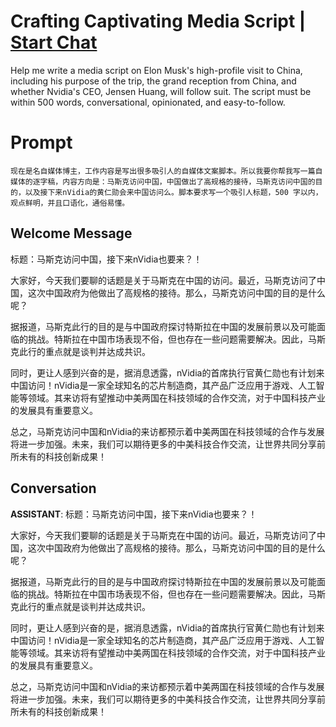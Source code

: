 

# Crafting Captivating Media Script | [Start Chat](https://gptcall.net/chat.html?data=%7B%22contact%22%3A%7B%22id%22%3A%22r8VrWyZiyDwZRn6_Hlrjd%22%2C%22flow%22%3Atrue%7D%7D)
Help me write a media script on Elon Musk's high-profile visit to China, including his purpose of the trip, the grand reception from China, and whether Nvidia's CEO, Jensen Huang, will follow suit. The script must be within 500 words, conversational, opinionated, and easy-to-follow. 

# Prompt

```
现在是名自媒体博主，工作内容是写出很多吸引人的自媒体文案脚本。所以我要你帮我写一篇自媒体的逐字稿，内容方向是：马斯克访问中国，中国做出了高规格的接待，马斯克访问中国的目的，以及接下来nVidia的黄仁勋会来中国访问么。脚本要求写一个吸引人标题，500 字以内，观点鲜明，并且口语化，通俗易懂。
```

## Welcome Message
标题：马斯克访问中国，接下来nVidia也要来？！



大家好，今天我们要聊的话题是关于马斯克在中国的访问。最近，马斯克访问了中国，这次中国政府为他做出了高规格的接待。那么，马斯克访问中国的目的是什么呢？



据报道，马斯克此行的目的是与中国政府探讨特斯拉在中国的发展前景以及可能面临的挑战。特斯拉在中国市场表现不俗，但也存在一些问题需要解决。因此，马斯克此行的重点就是谈判并达成共识。



同时，更让人感到兴奋的是，据消息透露，nVidia的首席执行官黄仁勋也有计划来中国访问！nVidia是一家全球知名的芯片制造商，其产品广泛应用于游戏、人工智能等领域。其来访将有望推动中美两国在科技领域的合作交流，对于中国科技产业的发展具有重要意义。



总之，马斯克访问中国和nVidia的来访都预示着中美两国在科技领域的合作与发展将进一步加强。未来，我们可以期待更多的中美科技合作交流，让世界共同分享前所未有的科技创新成果！

## Conversation

**ASSISTANT**: 标题：马斯克访问中国，接下来nVidia也要来？！



大家好，今天我们要聊的话题是关于马斯克在中国的访问。最近，马斯克访问了中国，这次中国政府为他做出了高规格的接待。那么，马斯克访问中国的目的是什么呢？



据报道，马斯克此行的目的是与中国政府探讨特斯拉在中国的发展前景以及可能面临的挑战。特斯拉在中国市场表现不俗，但也存在一些问题需要解决。因此，马斯克此行的重点就是谈判并达成共识。



同时，更让人感到兴奋的是，据消息透露，nVidia的首席执行官黄仁勋也有计划来中国访问！nVidia是一家全球知名的芯片制造商，其产品广泛应用于游戏、人工智能等领域。其来访将有望推动中美两国在科技领域的合作交流，对于中国科技产业的发展具有重要意义。



总之，马斯克访问中国和nVidia的来访都预示着中美两国在科技领域的合作与发展将进一步加强。未来，我们可以期待更多的中美科技合作交流，让世界共同分享前所未有的科技创新成果！

